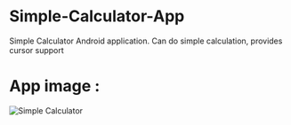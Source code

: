 # Simple-Calculator-App
Simple Calculator Android application.
Can do simple calculation, provides cursor support

# App image :

![Simple  Calculator](https://github.com/user-attachments/assets/2db6dff8-862f-429a-983c-d5137646504a)


